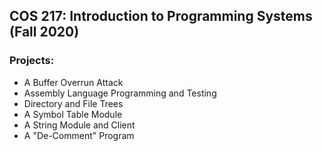 ## COS 217: Introduction to Programming Systems (Fall 2020)
### Projects:
* A Buffer Overrun Attack
* Assembly Language Programming and Testing
* Directory and File Trees
* A Symbol Table Module
* A String Module and Client
* A "De-Comment" Program
